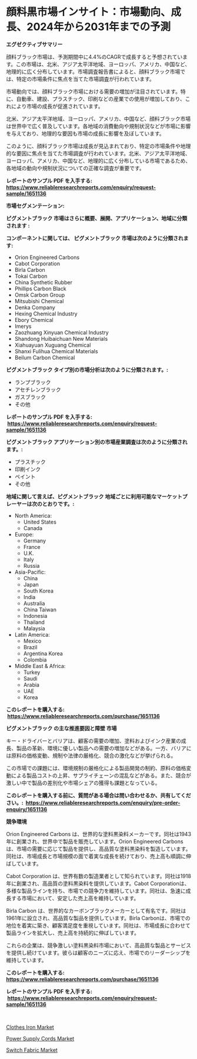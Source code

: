 <p><h1>顔料黒市場インサイト：市場動向、成長、2024年から2031年までの予測</h1></p><p><strong>エグゼクティブサマリー</strong></p>
<p><p>顔料ブラック市場は、予測期間中に4.4%のCAGRで成長すると予想されています。この市場は、北米、アジア太平洋地域、ヨーロッパ、アメリカ、中国など、地理的に広く分布しています。市場調査報告書によると、顔料ブラック市場では、特定の市場条件に焦点を当てた市場調査が行われています。</p><p>市場動向では、顔料ブラック市場における需要の増加が注目されています。特に、自動車、建設、プラスチック、印刷などの産業での使用が増加しており、これにより市場の成長が促進されています。</p><p>北米、アジア太平洋地域、ヨーロッパ、アメリカ、中国など、顔料ブラック市場は世界中で広く普及しています。各地域の消費動向や規制状況などが市場に影響を与えており、地理的な要因も市場の成長に影響を及ぼしています。</p><p>このように、顔料ブラック市場は成長が見込まれており、特定の市場条件や地理的な要因に焦点を当てた市場調査が行われています。北米、アジア太平洋地域、ヨーロッパ、アメリカ、中国など、地理的に広く分布している市場であるため、各地域の動向や規制状況についての正確な調査が重要です。</p></p>
<p><strong>レポートのサンプル PDF を入手する: <a href="https://www.reliableresearchreports.com/enquiry/request-sample/1651136">https://www.reliableresearchreports.com/enquiry/request-sample/1651136</a></strong></p>
<p><strong>市場セグメンテーション:</strong></p>
<p><strong> ピグメントブラック 市場はさらに概要、展開、アプリケーション、地域に分類されます :</strong></p>
<p><strong>コンポーネントに関しては、 ピグメントブラック 市場は次のように分類されます: &nbsp;</strong></p>
<p><ul><li>Orion Engineered Carbons</li><li>Cabot Corporation</li><li>Birla Carbon</li><li>Tokai Carbon</li><li>China Synthetic Rubber</li><li>Phillips Carbon Black</li><li>Omsk Carbon Group</li><li>Mitsubishi Chemical</li><li>Denka Company</li><li>Hexing Chemical Industry</li><li>Ebory Chemical</li><li>Imerys</li><li>Zaozhuang Xinyuan Chemical Industry</li><li>Shandong Huibaichuan New Materials</li><li>Xiahuayuan Xuguang Chemical</li><li>Shanxi Fulihua Chemical Materials</li><li>Beilum Carbon Chemical</li></ul></p>
<p><strong> ピグメントブラック タイプ別の市場分析は次のように分類されます。:</strong></p>
<p><ul><li>ランプブラック</li><li>アセチレンブラック</li><li>ガスブラック</li><li>その他</li></ul></p>
<p><strong>レポートのサンプル PDF を入手する: &nbsp;<a href="https://www.reliableresearchreports.com/enquiry/request-sample/1651136">https://www.reliableresearchreports.com/enquiry/request-sample/1651136</a></strong></p>
<p><strong> ピグメントブラック アプリケーション別の市場産業調査は次のように分類されます。:</strong></p>
<p><ul><li>プラスチック</li><li>印刷インク</li><li>ペイント</li><li>その他</li></ul></p>
<p><strong>地域に関して言えば、ピグメントブラック 地域ごとに利用可能なマーケットプレーヤーは次のとおりです。:</strong></p>
<p><ul>
    <li>
        North America:
        <ul>
            <li>United States</li>
            <li>Canada</li>
        </ul>
    </li>
    <li>
        Europe:
        <ul>
            <li>Germany</li>
            <li>France</li>
            <li>U.K.</li>
            <li>Italy</li>
            <li>Russia</li>
        </ul>
    </li>
    <li>
        Asia-Pacific:
        <ul>
            <li>China</li>
            <li>Japan</li>
            <li>South Korea</li>
            <li>India</li>
            <li>Australia</li>
            <li>China Taiwan</li>
            <li>Indonesia</li>
            <li>Thailand</li>
            <li>Malaysia</li>
        </ul>
    </li>
    <li>
        Latin America:
        <ul>
            <li>Mexico</li>
            <li>Brazil</li>
            <li>Argentina Korea</li>
            <li>Colombia</li>
        </ul>
    </li>
    <li>
        Middle East & Africa:
        <ul>
            <li>Turkey</li>
            <li>Saudi</li>
            <li>Arabia</li>
            <li>UAE</li>
            <li>Korea</li>
        </ul>
    </li>
    </ul></p>
<p><strong>このレポートを購入する: &nbsp;<a href="https://www.reliableresearchreports.com/purchase/1651136">https://www.reliableresearchreports.com/purchase/1651136</a></strong></p>
<p><strong>ピグメントブラック の主な推進要因と障壁 市場</strong></p>
<p><p>キー・ドライバーとバリアは、顧客の需要の増加、塗料およびインク産業の成長、製品の革新、環境に優しい製品への需要の増加などがある。一方、バリアには原料の価格変動、規制や法律の厳格化、競合の激化などが挙げられる。</p><p>この市場での課題には、環境規制の厳格化による製品開発の制約、原料の価格変動による製品コストの上昇、サプライチェーンの混乱などがある。また、競合が激しい中で製品の差別化や市場シェアの獲得も課題となっている。</p></p>
<p><strong>このレポートを購入する前に、質問がある場合は問い合わせるか、共有してください。:&nbsp; <a href="https://www.reliableresearchreports.com/enquiry/pre-order-enquiry/1651136">https://www.reliableresearchreports.com/enquiry/pre-order-enquiry/1651136</a></strong></p>
<p><strong>競争環境</strong></p>
<p><p>Orion Engineered Carbons は、世界的な塗料黒染料メーカーです。同社は1943年に創業され、世界中で製品を販売しています。Orion Engineered Carbonsは、市場の需要に応じて製品を提供し、高品質な塗料黒染料を製造しています。同社は、市場成長と市場規模の面で着実な成長を続けており、売上高も順調に伸ばしています。</p><p>Cabot Corporation は、世界有数の製造業者として知られています。同社は1918年に創業され、高品質の塗料黒染料を提供しています。Cabot Corporationは、多様な製品ラインを持ち、市場での競争力を維持しています。同社は、急速に成長する市場において、安定した売上高を維持しています。</p><p>Birla Carbon は、世界的なカーボンブラックメーカーとして有名です。同社は1961年に設立され、高品質な製品を提供しています。Birla Carbonは、市場での地位を着実に築き、顧客満足度を重視しています。同社は、市場成長に合わせて製品ラインを拡大し、売上高を持続的に伸ばしています。</p><p>これらの企業は、競争激しい塗料黒染料市場において、高品質な製品とサービスを提供し続けています。彼らは顧客のニーズに応え、市場でのリーダーシップを維持しています。</p></p>
<p><strong>このレポートを購入する: &nbsp; <a href="https://www.reliableresearchreports.com/purchase/1651136">https://www.reliableresearchreports.com/purchase/1651136</a></strong></p>
<p><strong>レポートのサンプル PDF を入手する: &nbsp;<a href="https://www.reliableresearchreports.com/enquiry/request-sample/1651136">https://www.reliableresearchreports.com/enquiry/request-sample/1651136</a></strong><strong></strong></p>
<p>&nbsp;</p>
<p><p><a href="https://github.com/Sinjinluong3e0awx2m195k76/Market-Research-Report-List-1/blob/main/clothes-iron-market.md">Clothes Iron Market</a></p><p><a href="https://github.com/CliffMedina6/Market-Research-Report-List-4/blob/main/power-supply-cords-market.md">Power Supply Cords Market</a></p><p><a href="https://github.com/provorikovar/Market-Research-Report-List-3/blob/main/switch-fabric-market.md">Switch Fabric Market</a></p></p>